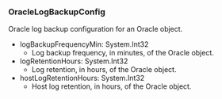 ### OracleLogBackupConfig
Oracle log backup configuration for an Oracle object.

- logBackupFrequencyMin: System.Int32
  - Log backup frequency, in minutes, of the Oracle object.
- logRetentionHours: System.Int32
  - Log retention, in hours, of the Oracle object.
- hostLogRetentionHours: System.Int32
  - Host log retention, in hours, of the Oracle object.
